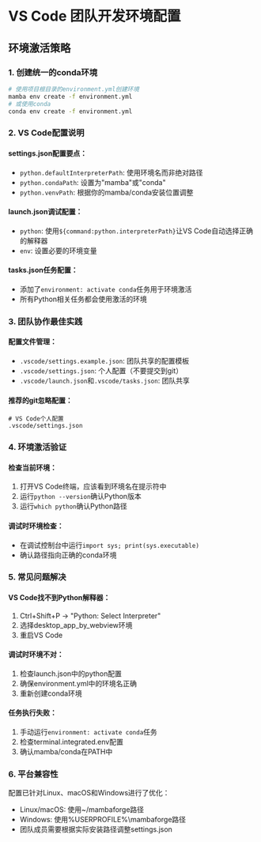 # VS Code 团队开发环境配置

## 环境激活策略

### 1. 创建统一的conda环境
```bash
# 使用项目根目录的environment.yml创建环境
mamba env create -f environment.yml
# 或使用conda
conda env create -f environment.yml
```

### 2. VS Code配置说明

#### settings.json配置要点：
- `python.defaultInterpreterPath`: 使用环境名而非绝对路径
- `python.condaPath`: 设置为"mamba"或"conda"
- `python.venvPath`: 根据你的mamba/conda安装位置调整

#### launch.json调试配置：
- `python`: 使用`${command:python.interpreterPath}`让VS Code自动选择正确的解释器
- `env`: 设置必要的环境变量

#### tasks.json任务配置：
- 添加了`environment: activate conda`任务用于环境激活
- 所有Python相关任务都会使用激活的环境

### 3. 团队协作最佳实践

#### 配置文件管理：
- `.vscode/settings.example.json`: 团队共享的配置模板
- `.vscode/settings.json`: 个人配置（不要提交到git）
- `.vscode/launch.json`和`.vscode/tasks.json`: 团队共享

#### 推荐的git忽略配置：
```gitignore
# VS Code个人配置
.vscode/settings.json
```

### 4. 环境激活验证

#### 检查当前环境：
1. 打开VS Code终端，应该看到环境名在提示符中
2. 运行`python --version`确认Python版本
3. 运行`which python`确认Python路径

#### 调试时环境检查：
- 在调试控制台中运行`import sys; print(sys.executable)`
- 确认路径指向正确的conda环境

### 5. 常见问题解决

#### VS Code找不到Python解释器：
1. Ctrl+Shift+P → "Python: Select Interpreter"
2. 选择desktop_app_by_webview环境
3. 重启VS Code

#### 调试时环境不对：
1. 检查launch.json中的python配置
2. 确保environment.yml中的环境名正确
3. 重新创建conda环境

#### 任务执行失败：
1. 手动运行`environment: activate conda`任务
2. 检查terminal.integrated.env配置
3. 确认mamba/conda在PATH中

### 6. 平台兼容性

配置已针对Linux、macOS和Windows进行了优化：
- Linux/macOS: 使用~/mambaforge路径
- Windows: 使用%USERPROFILE%\\mambaforge路径
- 团队成员需要根据实际安装路径调整settings.json
